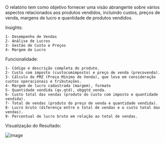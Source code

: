 O relatório tem como objetivo fornecer uma visão abrangente sobre vários aspectos relacionados aos produtos vendidos, incluindo custos, preços de venda, margens de lucro e quantidade de produtos vendidos.

Insights: 

	1- Desempenho de Vendas
	2- Análise de Lucros
	3- Gestão de Custo e Preços
	4- Margem de Lucro

Funcionalidade:

	1- Código e descrição completa do produto.
	2- Custo com imposto (custocomimposto) e preço de venda (precovenda).
	3- Cálculo do PMZ (Preço Mínimo de Venda), que leva em consideração custos operacionais e tributações.
	4- Margem de lucro cadastrada (margem), formato
	5- Quantidade vendida (qv.qtd), obgqtd_venda.
	6- Custo total das vendas (produto do custo com imposto e quantidade vendida).
	7- Total de vendas (produto do preço de venda e quantidade vendida).
	8- Lucro bruto (diferença entre o total de vendas e o custo total das vendas).
	9- Percentual de lucro bruto em relação ao total de vendas.

 Visualização do Resultado: 

 ![image](https://github.com/VieiraNando96/Produtos-Vendidos/assets/170989980/67218d53-d94f-4f5a-a366-3c6728436991)
